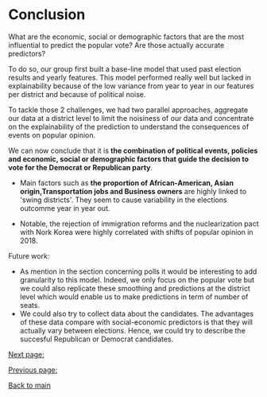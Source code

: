 # Conclusion


What are the economic, social or demographic factors that are the most influential to predict the popular vote? Are those actually accurate predictors?

To do so, our group first built a base-line model that used past election results and yearly features. This model performed really well but lacked in explainability because of the low variance from year to year in our features per district and because of political noise.


To tackle those 2 challenges, we had two parallel approaches, aggregate our data at a district level to limit the noisiness of our data and concentrate on the explainability of the prediction to understand the consequences of events on popular opinion.


We can now conclude that it is **the combination of political events, policies and economic, social or demographic factors that guide the decision to vote for the Democrat or Republican party**. 

- Main factors such as **the proportion of African-American, Asian origin,Transportation jobs and Business owners** are highly linked to 'swing districts'. They seem to cause variability in the elections outcomme year in year out.

- Notable, the rejection of immigration reforms and the nuclearization pact with Nork Korea were highly correlated with shifts of popular opinion in 2018.




Future work: 
- As mention in the section concerning polls it would be interesting to add granularity to this model. Indeed, we only focus on the popular vote but we could also replicate these smoothing and predictions at the district level which would enable us to make predictions in term  of number of seats.
- We could also try to collect data about the candidates. The advantages of these data compare with social-economic predictors is that they will actually vary between elections. Hence, we could try to describe the succesful Republican or Democrat candidates.


[Next page:](https://tguens.github.io/understand-predict-winner.github.io/references.html)

[Previous page:](https://tguens.github.io/understand-predict-winner.github.io/resultsb.html)

[Back to main](https://tguens.github.io/understand-predict-winner.github.io/)
